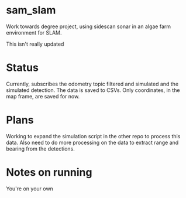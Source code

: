 # sam_slam
Work towards degree project, using sidescan sonar in an algae farm environment for SLAM.

This isn't really updated

# Status
Currently, subscribes the odometry topic filtered and simulated and the simulated detection.
The data is saved to CSVs. Only coordinates, in the map frame, are saved for now. 

# Plans
Working to expand the simulation script in the other repo to process this data. Also need to do more processing on the
data to extract range and bearing from the detections.

# Notes on running
You're on your own
